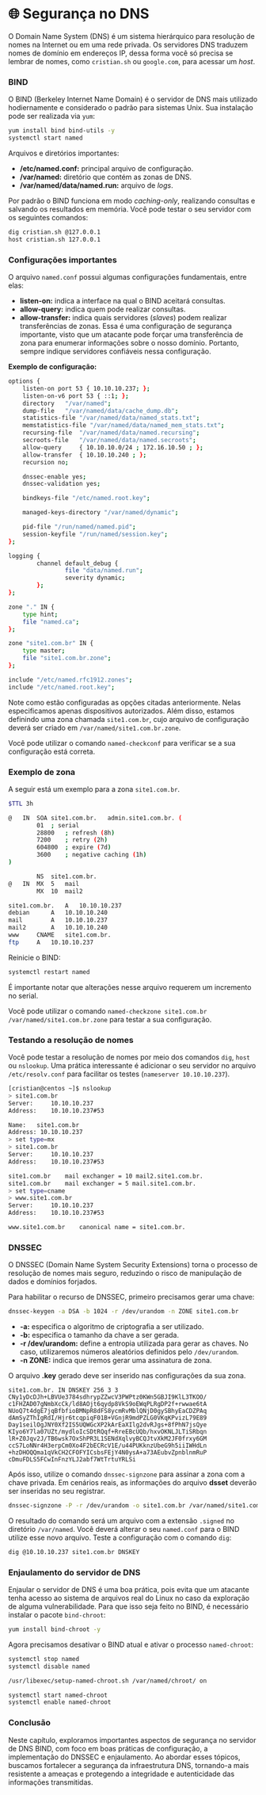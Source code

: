 # 🌐 Segurança no DNS

O Domain Name System (DNS) é um sistema hierárquico para resolução de nomes na Internet ou em uma rede privada. Os servidores DNS traduzem nomes de domínio em endereços IP, dessa forma você só precisa se lembrar de nomes, como `cristian.sh` ou `google.com`, para acessar um _host_.

### BIND

O BIND (Berkeley Internet Name Domain) é o servidor de DNS mais utilizado hodiernamente e considerado o padrão para sistemas Unix. Sua instalação pode ser realizada via `yum`:

```bash
yum install bind bind-utils -y
systemctl start named
```

Arquivos e diretórios importantes:

* **/etc/named.conf:** principal arquivo de configuração.
* **/var/named:** diretório que contém as zonas de DNS.
* **/var/named/data/named.run:** arquivo de _logs_.

Por padrão o BIND funciona em modo _caching-only_, realizando consultas e salvando os resultados em memória. Você pode testar o seu servidor com os seguintes comandos:

```bash
dig cristian.sh @127.0.0.1
host cristian.sh 127.0.0.1
```

### Configurações importantes

O arquivo `named.conf` possui algumas configurações fundamentais, entre elas:

* **listen-on:** indica a interface na qual o BIND aceitará consultas.
* **allow-query:** indica quem pode realizar consultas.
* **allow-transfer:** indica quais servidores (_slaves_) podem realizar transferências de zonas. Essa é uma configuração de segurança importante, visto que um atacante pode forçar uma transferência de zona para enumerar informações sobre o nosso domínio. Portanto, sempre indique servidores confiáveis nessa configuração.

**Exemplo de configuração:**

```bash
options {
	listen-on port 53 { 10.10.10.237; };
	listen-on-v6 port 53 { ::1; };
	directory 	"/var/named";
	dump-file 	"/var/named/data/cache_dump.db";
	statistics-file "/var/named/data/named_stats.txt";
	memstatistics-file "/var/named/data/named_mem_stats.txt";
	recursing-file  "/var/named/data/named.recursing";
	secroots-file   "/var/named/data/named.secroots";
	allow-query     { 10.10.10.0/24 ; 172.16.10.50 ; };
	allow-transfer  { 10.10.10.240 ; };
	recursion no;

	dnssec-enable yes;
	dnssec-validation yes;

	bindkeys-file "/etc/named.root.key";

	managed-keys-directory "/var/named/dynamic";

	pid-file "/run/named/named.pid";
	session-keyfile "/run/named/session.key";
};

logging {
        channel default_debug {
                file "data/named.run";
                severity dynamic;
        };
};

zone "." IN {
	type hint;
	file "named.ca";
};

zone "site1.com.br" IN {
	type master;
	file "site1.com.br.zone";
};

include "/etc/named.rfc1912.zones";
include "/etc/named.root.key";
```

Note como estão configuradas as opções citadas anteriormente. Nelas especificamos apenas dispositivos autorizados. Além disso, estamos definindo uma zona chamada `site1.com.br`, cujo arquivo de configuração deverá ser criado em `/var/named/site1.com.br.zone`.

Você pode utilizar o comando `named-checkconf` para verificar se a sua configuração está correta.

### Exemplo de zona

A seguir está um exemplo para a zona `site1.com.br`.

```bash
$TTL 3h

@	IN	SOA	site1.com.br.	admin.site1.com.br. (
		01	; serial
		28800	; refresh (8h)
		7200	; retry (2h)
		604800	; expire (7d)
		3600	; negative caching (1h)
)

		NS	site1.com.br.
@	IN	MX	5	mail
		MX	10	mail2

site1.com.br.	A	10.10.10.237
debian		A	10.10.10.240
mail		A	10.10.10.237
mail2		A	10.10.10.240
www		CNAME	site1.com.br.
ftp		A	10.10.10.237
```

Reinicie o BIND:

```bash
systemctl restart named
```

É importante notar que alterações nesse arquivo requerem um incremento no serial.

Você pode utilizar o comando `named-checkzone site1.com.br /var/named/site1.com.br.zone` para testar a sua configuração.

### Testando a resolução de nomes

Você pode testar a resolução de nomes por meio dos comandos `dig`, `host` ou `nslookup`. Uma prática interessante é adicionar o seu servidor no arquivo `/etc/resolv.conf` para facilitar os testes (`nameserver 10.10.10.237`).

```bash
[cristian@centos ~]$ nslookup 
> site1.com.br
Server:		10.10.10.237
Address:	10.10.10.237#53

Name:	site1.com.br
Address: 10.10.10.237
> set type=mx
> site1.com.br
Server:		10.10.10.237
Address:	10.10.10.237#53

site1.com.br	mail exchanger = 10 mail2.site1.com.br.
site1.com.br	mail exchanger = 5 mail.site1.com.br.
> set type=cname
> www.site1.com.br
Server:		10.10.10.237
Address:	10.10.10.237#53

www.site1.com.br	canonical name = site1.com.br.
```

### DNSSEC

O DNSSEC (Domain Name System Security Extensions) torna o processo de resolução de nomes mais seguro, reduzindo o risco de manipulação de dados e domínios forjados.

Para habilitar o recurso de DNSSEC, primeiro precisamos gerar uma chave:

```bash
dnssec-keygen -a DSA -b 1024 -r /dev/urandom -n ZONE site1.com.br
```

* **-a:** especifica o algoritmo de criptografia a ser utilizado.
* **-b:** especifica o tamanho da chave a ser gerada.
* **-r /dev/urandom:** define a entropia utilizada para gerar as chaves. No caso, utilizaremos números aleatórios definidos pelo `/dev/urandom`.
* **-n ZONE:** indica que iremos gerar uma assinatura de zona.

O arquivo **.key** gerado deve ser inserido nas configurações da sua zona.

```
site1.com.br. IN DNSKEY 256 3 3 CNy1yDcDJh+LBVUe3784sdhrypZZwcV3PWPtz0KWn5GBJI9KlL3TKOO/ c1FHZAD07gNmbXcCk/ld8AOjt6qydp8VkS9oEWqPLRgDP2f+rwwae6tA NUoQ7t4dgE7jqBfbfioBMNpR8dFS8ycmRvMblQNjD0gySBhyEaCDZPAq dAmSyZThIgRdI/Hjr6tcqpiqF01B+VGnjR9mdPZLG0VKqKPvizL79E89 Day1seilOgJNY0Xf2IS5UQWGcXP2kArEaXIlg2dvRJgs+8fPhN7jsQye KIyo6Y7la07UZt/mydloIcSDtRQqf+RreEBcUQb/hxvOKNLJLTiSRbqn lR+Z0Jqv2J/TB6wsk7OxShPR3L1SENdXqlvyBCQJtvXkM2JF0frxy6GM ccS7LoNNr4H3erpCm0Xo4F2bECRcV1E/u44PUKknzUbeG9h5iiIWHdLn +hzDHOQQma1qVkCH2CFOFYICsbsFEjY4N0ysA+a73AEubvZpnblnmRuP cDmuFDLS5FCwInFnzYLJ2abf7WtTrtuYRLSi
```

Após isso, utilize o comando `dnssec-signzone` para assinar a zona com a chave privada. Em cenários reais, as informações do arquivo **dsset** deverão ser inseridas no seu registrar.

```bash
dnssec-signzone -P -r /dev/urandom -o site1.com.br /var/named/site1.com.br.zone Ksite1.com.br.+003+44097.private
```

O resultado do comando será um arquivo com a extensão `.signed` no diretório `/var/named`. Você deverá alterar o seu `named.conf` para o BIND utilize esse novo arquivo. Teste a configuração com o comando `dig`:

```bash
dig @10.10.10.237 site1.com.br DNSKEY
```

### Enjaulamento do servidor de DNS

Enjaular o servidor de DNS é uma boa prática, pois evita que um atacante tenha acesso ao sistema de arquivos real do Linux no caso da exploração de alguma vulnerabilidade. Para que isso seja feito no BIND, é necessário instalar o pacote `bind-chroot`:

```bash
yum install bind-chroot -y
```

Agora precisamos desativar o BIND atual e ativar o processo `named-chroot`:

```bash
systemctl stop named
systemctl disable named

/usr/libexec/setup-named-chroot.sh /var/named/chroot/ on

systemctl start named-chroot
systemctl enable named-chroot
```

### Conclusão

Neste capítulo, exploramos importantes aspectos de segurança no servidor de DNS BIND, com foco em boas práticas de configuração, a implementação do DNSSEC e enjaulamento. Ao abordar esses tópicos, buscamos fortalecer a segurança da infraestrutura DNS, tornando-a mais resistente a ameaças e protegendo a integridade e autenticidade das informações transmitidas.
